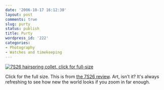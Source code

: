```yaml
---
date: '2006-10-17 16:12:30'
layout: post
comments: true
slug: purty
status: publish
title: Purty
wordpress_id: '222'
categories:
- Photography
- Watches and timekeeping
---
```



[
![7S26 hairspring collet, click for full-size](http://www.phfactor.net/pics/watches/collet6476.jpg)
](http://www.thepurists.com/watch/features/8ohms/7s26/collet6476.jpg)

Click for the full size. This is from [the 7S26 review](http://www.thepurists.com/watch/features/8ohms/7s26/). Art, isn't it? It's always refreshing to see how new the world looks if you zoom in far enough.
